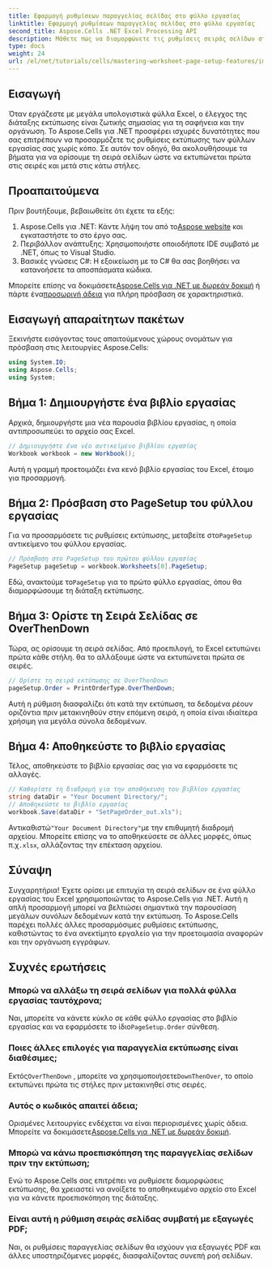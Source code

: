 ```yaml
---
title: Εφαρμογή ρυθμίσεων παραγγελίας σελίδας στο φύλλο εργασίας
linktitle: Εφαρμογή ρυθμίσεων παραγγελίας σελίδας στο φύλλο εργασίας
second_title: Aspose.Cells .NET Excel Processing API
description: Μάθετε πώς να διαμορφώνετε τις ρυθμίσεις σειράς σελίδων στο Excel χρησιμοποιώντας το Aspose.Cells για .NET. Αυτός ο οδηγός βήμα προς βήμα δείχνει πώς να εκτυπώνετε πρώτα σε σειρές και μετά στις κάτω στήλες, διασφαλίζοντας ότι τα μεγάλα υπολογιστικά φύλλα σας εμφανίζονται όμορφα σε χαρτί.
type: docs
weight: 24
url: /el/net/tutorials/cells/mastering-worksheet-page-setup-features/implement-page-order-settings/
---
```

## Εισαγωγή

Όταν εργάζεστε με μεγάλα υπολογιστικά φύλλα Excel, ο έλεγχος της διάταξης εκτύπωσης είναι ζωτικής σημασίας για τη σαφήνεια και την οργάνωση. Το Aspose.Cells για .NET προσφέρει ισχυρές δυνατότητες που σας επιτρέπουν να προσαρμόζετε τις ρυθμίσεις εκτύπωσης των φύλλων εργασίας σας χωρίς κόπο. Σε αυτόν τον οδηγό, θα ακολουθήσουμε τα βήματα για να ορίσουμε τη σειρά σελίδων ώστε να εκτυπώνεται πρώτα στις σειρές και μετά στις κάτω στήλες.

## Προαπαιτούμενα

Πριν βουτήξουμε, βεβαιωθείτε ότι έχετε τα εξής:

1. Aspose.Cells για .NET: Κάντε λήψη του από το[Aspose website](https://releases.aspose.com/cells/net/) και εγκαταστήστε το στο έργο σας.
2. Περιβάλλον ανάπτυξης: Χρησιμοποιήστε οποιοδήποτε IDE συμβατό με .NET, όπως το Visual Studio.
3. Βασικές γνώσεις C#: Η εξοικείωση με το C# θα σας βοηθήσει να κατανοήσετε τα αποσπάσματα κώδικα.

 Μπορείτε επίσης να δοκιμάσετε[Aspose.Cells για .NET με δωρεάν δοκιμή](https://releases.aspose.com/) ή πάρτε ένα[προσωρινή άδεια](https://purchase.aspose.com/temporary-license/) για πλήρη πρόσβαση σε χαρακτηριστικά.

## Εισαγωγή απαραίτητων πακέτων

Ξεκινήστε εισάγοντας τους απαιτούμενους χώρους ονομάτων για πρόσβαση στις λειτουργίες Aspose.Cells:

```csharp
using System.IO;
using Aspose.Cells;
using System;
```

## Βήμα 1: Δημιουργήστε ένα βιβλίο εργασίας

Αρχικά, δημιουργήστε μια νέα παρουσία βιβλίου εργασίας, η οποία αντιπροσωπεύει το αρχείο σας Excel.

```csharp
// Δημιουργήστε ένα νέο αντικείμενο βιβλίου εργασίας
Workbook workbook = new Workbook();
```

Αυτή η γραμμή προετοιμάζει ένα κενό βιβλίο εργασίας του Excel, έτοιμο για προσαρμογή.

## Βήμα 2: Πρόσβαση στο PageSetup του φύλλου εργασίας

 Για να προσαρμόσετε τις ρυθμίσεις εκτύπωσης, μεταβείτε στο`PageSetup` αντικείμενο του φύλλου εργασίας.

```csharp
// Πρόσβαση στο PageSetup του πρώτου φύλλου εργασίας
PageSetup pageSetup = workbook.Worksheets[0].PageSetup;
```

 Εδώ, ανακτούμε το`PageSetup` για το πρώτο φύλλο εργασίας, όπου θα διαμορφώσουμε τη διάταξη εκτύπωσης.

## Βήμα 3: Ορίστε τη Σειρά Σελίδας σε OverThenDown

Τώρα, ας ορίσουμε τη σειρά σελίδας. Από προεπιλογή, το Excel εκτυπώνει πρώτα κάθε στήλη. θα το αλλάξουμε ώστε να εκτυπώνεται πρώτα σε σειρές.

```csharp
// Ορίστε τη σειρά εκτύπωσης σε OverThenDown
pageSetup.Order = PrintOrderType.OverThenDown;
```

Αυτή η ρύθμιση διασφαλίζει ότι κατά την εκτύπωση, τα δεδομένα ρέουν οριζόντια πριν μετακινηθούν στην επόμενη σειρά, η οποία είναι ιδιαίτερα χρήσιμη για μεγάλα σύνολα δεδομένων.

## Βήμα 4: Αποθηκεύστε το βιβλίο εργασίας

Τέλος, αποθηκεύστε το βιβλίο εργασίας σας για να εφαρμόσετε τις αλλαγές.

```csharp
// Καθορίστε τη διαδρομή για την αποθήκευση του βιβλίου εργασίας
string dataDir = "Your Document Directory/";
// Αποθηκεύστε το βιβλίο εργασίας
workbook.Save(dataDir + "SetPageOrder_out.xls");
```

 Αντικαθιστώ`"Your Document Directory"`με την επιθυμητή διαδρομή αρχείου. Μπορείτε επίσης να το αποθηκεύσετε σε άλλες μορφές, όπως π.χ`.xlsx`, αλλάζοντας την επέκταση αρχείου.

## Σύναψη

Συγχαρητήρια! Έχετε ορίσει με επιτυχία τη σειρά σελίδων σε ένα φύλλο εργασίας του Excel χρησιμοποιώντας το Aspose.Cells για .NET. Αυτή η απλή προσαρμογή μπορεί να βελτιώσει σημαντικά την παρουσίαση μεγάλων συνόλων δεδομένων κατά την εκτύπωση. Το Aspose.Cells παρέχει πολλές άλλες προσαρμόσιμες ρυθμίσεις εκτύπωσης, καθιστώντας το ένα ανεκτίμητο εργαλείο για την προετοιμασία αναφορών και την οργάνωση εγγράφων.

## Συχνές ερωτήσεις

### Μπορώ να αλλάξω τη σειρά σελίδων για πολλά φύλλα εργασίας ταυτόχρονα;

 Ναι, μπορείτε να κάνετε κύκλο σε κάθε φύλλο εργασίας στο βιβλίο εργασίας και να εφαρμόσετε το ίδιο`PageSetup.Order` σύνθεση.

### Ποιες άλλες επιλογές για παραγγελία εκτύπωσης είναι διαθέσιμες;

 Εκτός`OverThenDown` , μπορείτε να χρησιμοποιήσετε`DownThenOver`, το οποίο εκτυπώνει πρώτα τις στήλες πριν μετακινηθεί στις σειρές.

### Αυτός ο κωδικός απαιτεί άδεια;

 Ορισμένες λειτουργίες ενδέχεται να είναι περιορισμένες χωρίς άδεια. Μπορείτε να δοκιμάσετε[Aspose.Cells για .NET με δωρεάν δοκιμή](https://releases.aspose.com/).

### Μπορώ να κάνω προεπισκόπηση της παραγγελίας σελίδων πριν την εκτύπωση;

Ενώ το Aspose.Cells σας επιτρέπει να ρυθμίσετε διαμορφώσεις εκτύπωσης, θα χρειαστεί να ανοίξετε το αποθηκευμένο αρχείο στο Excel για να κάνετε προεπισκόπηση της διάταξης.

### Είναι αυτή η ρύθμιση σειράς σελίδας συμβατή με εξαγωγές PDF;

Ναι, οι ρυθμίσεις παραγγελίας σελίδων θα ισχύουν για εξαγωγές PDF και άλλες υποστηριζόμενες μορφές, διασφαλίζοντας συνεπή ροή σελίδων.
